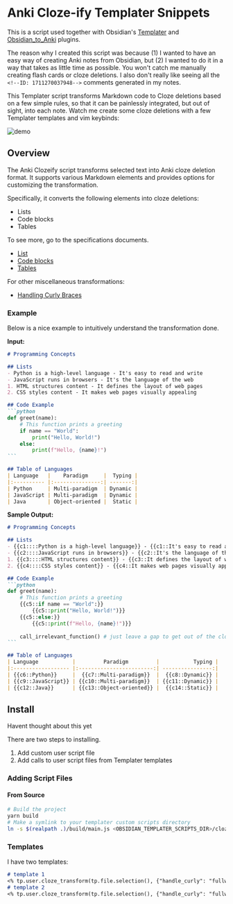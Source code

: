 # Anki Cloze-ify Templater Snippets
This is a script used together with Obsidian's [Templater](https://obsidian.md/plugins?id=templater-obsidian) and [Obsidian_to_Anki](https://github.com/ObsidianToAnki/Obsidian_to_Anki) plugins.

The reason why I created this script was because (1) I wanted to have an easy way of creating Anki notes from Obsidian, but (2) I wanted to do it in a way that takes as little time as possible. You won't catch me manually creating flash cards or cloze deletions. I also don't really like seeing all the `<!--ID: 1711270037948-->` comments generated in my notes.

This Templater script transforms Markdown code to Cloze deletions based on a few simple rules, so that it can be painlessly integrated, but out of sight, into each note. Watch me create some cloze deletions with a few Templater templates and vim keybinds:

![demo](https://github.com/user-attachments/assets/ba8556ac-357f-4b89-9af9-ca0fefcb0f61)

## Overview

The Anki Clozeify script transforms selected text into Anki cloze deletion format. It supports various Markdown elements and provides options for customizing the transformation.

Specifically, it converts the following elements into cloze deletions:
- Lists
- Code blocks
- Tables

To see more, go to the specifications documents.
- [List](./doc/spec/lists.md)
- [Code blocks](./doc/spec/code_blocks.md)
- [Tables](./doc/spec/tables.md)

For other miscellaneous transformations:
- [Handling Curly Braces](./doc/spec/curly_braces.md)

### Example

Below is a nice example to intuitively understand the transformation done.

**Input:**
````markdown
# Programming Concepts

## Lists
- Python is a high-level language - It's easy to read and write
- JavaScript runs in browsers - It's the language of the web
1. HTML structures content - It defines the layout of web pages
2. CSS styles content - It makes web pages visually appealing

## Code Example
```python
def greet(name):
    # This function prints a greeting
    if name == "World":
        print("Hello, World!")
    else:
        print(f"Hello, {name}!")
```

## Table of Languages
| Language   |    Paradigm     |  Typing |
|:---------- |:---------------:| -------:|
| Python     | Multi-paradigm  | Dynamic |
| JavaScript | Multi-paradigm  | Dynamic |
| Java       | Object-oriented |  Static |
````

**Sample Output:**
````markdown
# Programming Concepts

## Lists
- {{c1::::Python is a high-level language}} - {{c1::It's easy to read and write}}
- {{c2::::JavaScript runs in browsers}} - {{c2::It's the language of the web}}
1. {{c3::::HTML structures content}} - {{c3::It defines the layout of web pages}}
2. {{c4::::CSS styles content}} - {{c4::It makes web pages visually appealing}}

## Code Example
```python
def greet(name):
    # This function prints a greeting
    {{c5::if name == "World":}}
        {{c5::print("Hello, World!")}}
    {{c5::else:}}
        {{c5::print(f"Hello, {name}!")}}
    
    call_irrelevant_function() # just leave a gap to get out of the cloze
```

## Table of Languages
| Language           |         Paradigm         |           Typing |
|:------------------ |:------------------------:| ----------------:|
| {{c6::Python}}     |  {{c7::Multi-paradigm}}  |  {{c8::Dynamic}} |
| {{c9::JavaScript}} | {{c10::Multi-paradigm}}  | {{c11::Dynamic}} |
| {{c12::Java}}      | {{c13::Object-oriented}} |  {{c14::Static}} |
````

## Install
Havent thought about this yet

There are two steps to installing.
1. Add custom user script file
2. Add calls to user script files from Templater templates
### Adding Script Files
#### From Source
```bash
# Build the project
yarn build
# Make a symlink to your templater custom scripts directory
ln -s $(realpath .)/build/main.js <OBSIDIAN_TEMPLATER_SCRIPTS_DIR>/cloze_transform.js
```

### Templates
I have two templates:

```markdown
# template 1
<% tp.user.cloze_transform(tp.file.selection(), {"handle_curly": "fullwidth", "list": {"enable_hints": true}}) %>
# template 2
<% tp.user.cloze_transform(tp.file.selection(), {"handle_curly": "fullwidth", "list": {"enable_hints": false}}) %>
```

